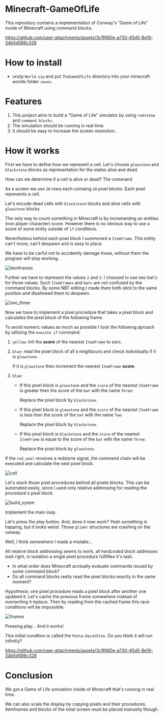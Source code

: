 # Minecraft-GameOfLife

This repository contains a implementation of Conway's "Game of Life" inside of Minecraft using command blocks.

https://github.com/user-attachments/assets/3c1f660e-a730-45d5-8e19-34b5d589c328

# How to install
- unzip `World.zip` and put `TheGameOfLife` directory into your minecraft worlds folder `saves`. 

# Features
1. This project aims to build a "Game of Life" simulator by using `redstone` and `command blocks`.
2. The simulation should be running in real time.
3. It should be easy to increase the screen resolution.

# How it works 


First we have to define how we represent a cell.
Let's choose `glowstone` and `blackstone` blocks as representation for the states alive and dead.

How can we determine if a cell is alive or dead?
The command 






As a screen we use `20` rows each containg `20` pixel blocks. Each pixel represents a cell. 

Let's encode dead cells with `blackstone` blocks and alive cells with `glowstone` blocks.

The only way to count something in Minecraft is by incrementing an entities (non player character) score.
However there is no obvious way to use a score of some entity outside of `if` conditions.

Nevertheless behind each pixel block I summoned a `ItemFrame`. 
This entity can't move, can't despawn and is easy to place.

We have to be carful not to accidently damage those, without them the program will stop working.

![itemframes](https://github.com/user-attachments/assets/1940732c-f6f0-44e9-9486-f0efcdda5b0c)

Further we have to represent the values `2` and `3`. 
I choosed to use two bat's for those values. 
Such `ItemFrames` and `bats` are not confused by the command blocks.
By some NBT editing I made them both stick to the same position and disallowed them to despawn. 

![two_three](https://github.com/user-attachments/assets/c02f664d-c180-4aa7-882e-38841f6dc241)

Now we have to implement a pixel procedure that takes a pixel block and calculates the pixel block of the following frame.

To avoid numeric values as much as possible I took the following aproach by utilizing the `execute if` command:
1. `yellow`: Init the **score** of the nearest `ItemFrame` to zero. 
2. `blue`: read the pixel block of all `8` neighbours and check individually if it is `glowstone`.
   
    If it is `glowstone` then increment the nearest `ItemFrame` **score**.
   
4. `blue`:
    - If this pixel block is `glowstone` and the `score` of the nearest `ItemFrame` is greater then the score of the `bat` with the name `Three`:
  
      Replace the pixel block by `blackstone`.
    - If this pixel block is `glowstone` and the `score` of the nearest `ItemFrame` is less then the score of the `bat` with the name `Two`: 

      Replace the pixel block by `blackstone`.
    - If this pixel block is `blackstone` and the `score` of the nearest `ItemFrame` is equal to the score of the `bat` with the name `Three`:
  
      Replace the pixel block by `glowstone`.
   
If the `red_wool` receives a redstone signal, the command chain will be executed and calculate the next pixel block.

![cell](https://github.com/user-attachments/assets/4972ce82-be88-4a60-ad73-dd13b212173f)

Let's stack those pixel procedures behind all pixele blocks.
This can be automated easily, since I used only relative addressing for reading the procedure's pixel block.

![build_sytem](https://github.com/user-attachments/assets/7eb0baf7-caca-437e-b1c5-0093e53f5417)

Implement the main loop.

Let's press the play button.
And, does it now work? 
Yeah something is happing, but it looks weird. 
Those `glider` structures are crashing on the runway.

Well, I think somewhere I made a mistake...

All relative block addressing seems to work, all hardcoded block addresses look right, in isolation a single pixel procedure fullfilles it's task.
- In what order does Minecraft acctually evaluate commands issued by some command block?
- Do all command blocks really read the pixel blocks exactly in the same moment?
 
Hypothesis: one pixel procedure reads a pixel block after another one updated it. 
Let's cache the previous frame somewhere instead of overwriting it inplace.
Then by reading from the cached frame this race conditions will be impossible.

![frames](https://github.com/user-attachments/assets/508d8e13-f942-42e6-822d-23950db3f063)

Pressing play...
And it works!

This initial condition is called the `Penta-Decathlon`.
Do you think it will run infinitly?

https://github.com/user-attachments/assets/3c1f660e-a730-45d5-8e19-34b5d589c328

# Conclusion

We got a Game of Life simulation inside of Minecraft that's running in real time. 

We can also scale the display by copying pixels and their procedures.
Itemframes and blocks of the inital screen must be placed manuelly though.
